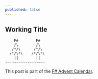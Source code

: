 ```yaml
---
published: false
---
```

## Working Title
```
    F#        F#    
    /\        /\    
   /*/\      /°/\   
  /°/\*\    /*/\°\  
    ||        ||    
~~~~~~~~~~~~~~~~~~
```

This post is part of the [F# Advent Calendar](https://sergeytihon.com/2019/11/05/f-advent-calendar-in-english-2019/).
